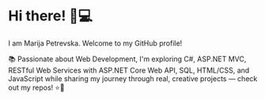 # Hi there! 👋💻
I am Marija Petrevska. Welcome to my GitHub profile!

📚 Passionate about Web Development, I'm exploring C#, ASP.NET MVC, RESTful Web Services with ASP.NET Core Web API, SQL, HTML/CSS, and JavaScript while sharing my journey through real, creative projects — check out my repos! ⭐🌸

